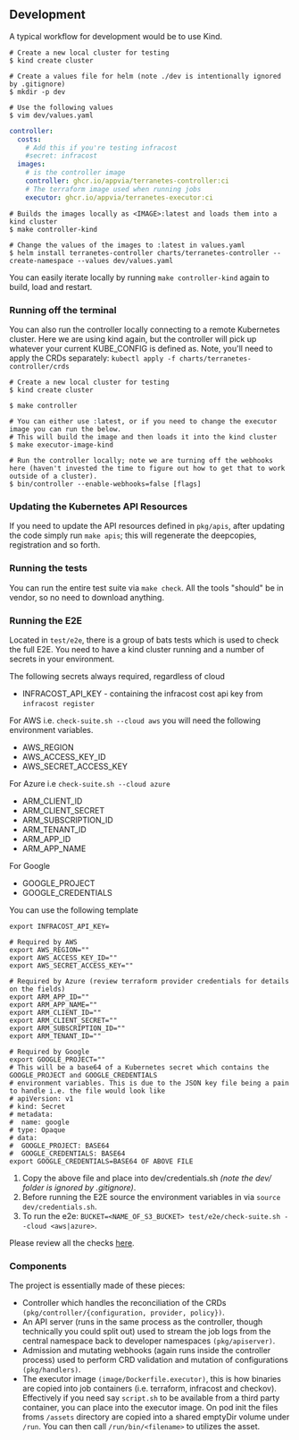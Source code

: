 ## Development

A typical workflow for development would be to use Kind.

```shell
# Create a new local cluster for testing
$ kind create cluster

# Create a values file for helm (note ./dev is intentionally ignored by .gitignore)
$ mkdir -p dev

# Use the following values
$ vim dev/values.yaml
```

```YAML
controller:
  costs:
    # Add this if you're testing infracost
    #secret: infracost
  images:
    # is the controller image
    controller: ghcr.io/appvia/terranetes-controller:ci
    # The terraform image used when running jobs
    executor: ghcr.io/appvia/terranetes-executor:ci
```

```shell
# Builds the images locally as <IMAGE>:latest and loads them into a kind cluster
$ make controller-kind

# Change the values of the images to :latest in values.yaml
$ helm install terranetes-controller charts/terranetes-controller --create-namespace --values dev/values.yaml
```

You can easily iterate locally by running `make controller-kind` again to build, load and restart.

### Running off the terminal

You can also run the controller locally connecting to a remote Kubernetes cluster. Here we are using kind again, but the controller will pick up whatever your current KUBE_CONFIG is defined as. Note, you'll need to apply the CRDs separately: `kubectl apply -f charts/terranetes-controller/crds`

```shell
# Create a new local cluster for testing
$ kind create cluster

$ make controller

# You can either use :latest, or if you need to change the executor image you can run the below.
# This will build the image and then loads it into the kind cluster
$ make executor-image-kind

# Run the controller locally; note we are turning off the webhooks here (haven't invested the time to figure out how to get that to work outside of a cluster).
$ bin/controller --enable-webhooks=false [flags]
```

### Updating the Kubernetes API Resources

If you need to update the API resources defined in `pkg/apis`, after updating the code simply run `make apis`; this will regenerate the deepcopies, registration and so forth.

### Running the tests

You can run the entire test suite via `make check`. All the tools "should" be in vendor, so no need to download anything.

### Running the E2E

Located in `test/e2e`, there is a group of bats tests which is used to check the full E2E. You need to have a kind cluster running and a number of secrets in your environment.

The following secrets always required, regardless of cloud

* INFRACOST_API_KEY - containing the infracost cost api key from `infracost register`

For AWS i.e. `check-suite.sh --cloud aws` you will need the following environment variables.

* AWS_REGION
* AWS_ACCESS_KEY_ID
* AWS_SECRET_ACCESS_KEY

For Azure i.e `check-suite.sh --cloud azure`

* ARM_CLIENT_ID
* ARM_CLIENT_SECRET
* ARM_SUBSCRIPTION_ID
* ARM_TENANT_ID
* ARM_APP_ID
* ARM_APP_NAME

For Google

* GOOGLE_PROJECT
* GOOGLE_CREDENTIALS

You can use the following template

```shell
export INFRACOST_API_KEY=

# Required by AWS
export AWS_REGION=""
export AWS_ACCESS_KEY_ID=""
export AWS_SECRET_ACCESS_KEY=""

# Required by Azure (review terraform provider credentials for details on the fields)
export ARM_APP_ID=""
export ARM_APP_NAME=""
export ARM_CLIENT_ID=""
export ARM_CLIENT_SECRET=""
export ARM_SUBSCRIPTION_ID=""
export ARM_TENANT_ID=""

# Required by Google
export GOOGLE_PROJECT=""
# This will be a base64 of a Kubernetes secret which contains the GOOGLE_PROJECT and GOOGLE_CREDENTIALS
# environment variables. This is due to the JSON key file being a pain to handle i.e. the file would look like
# apiVersion: v1
# kind: Secret
# metadata:
#  name: google
# type: Opaque
# data:
#  GOOGLE_PROJECT: BASE64
#  GOOGLE_CREDENTIALS: BASE64
export GOOGLE_CREDENTIALS=BASE64 OF ABOVE FILE
```

1. Copy the above file and place into dev/credentials.sh _(note the dev/ folder is ignored by .gitignore)_.
2. Before running the E2E source the environment variables in via `source dev/credentials.sh`.
3. To run the e2e: `BUCKET=<NAME_OF_S3_BUCKET> test/e2e/check-suite.sh --cloud <aws|azure>`.

Please review all the checks [here](e2e/test/integration).

### Components

The project is essentially made of these pieces:

* Controller which handles the reconciliation of the CRDs `(pkg/controller/{configuration, provider, policy})`.
* An API server (runs in the same process as the controller, though technically you could split out) used to stream the job logs from the central namespace back to developer namespaces `(pkg/apiserver)`.
* Admission and mutating webhooks (again runs inside the controller process) used to perform CRD validation and mutation of configurations `(pkg/handlers)`.
* The executor image `(image/Dockerfile.executor)`, this is how binaries are copied into job containers (i.e. terraform, infracost and checkov). Effectively if you need say `script.sh` to be available from a third party container, you can place into the executor image. On pod init the files froms `/assets` directory are copied into a shared emptyDir volume under `/run`. You can then call `/run/bin/<filename>` to utilizes the asset.
